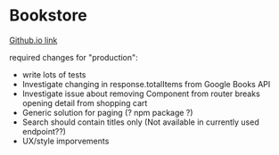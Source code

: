 # Bookstore

[Github.io link](https://vinczedani.github.io/bookstore)

required changes for "production":
- write lots of tests
- Investigate changing in response.totalItems from Google Books API
- Investigate issue about removing Component from router breaks opening detail from shopping cart
- Generic solution for paging (? npm package ?)
- Search should contain titles only (Not available in currently used endpoint??)
- UX/style imporvements
